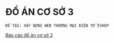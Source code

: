 # ĐỒ ÁN CƠ SỞ 3
	ĐỀ TÀI: XÂY DỰNG WEB THƯƠNG MẠI ĐIỆN TỬ ESHOP
 [Báo cáo đồ án cơ sở 3](https://docs.google.com/document/d/1srBx2npuZ4PSHet3eAf2Hrsh1Ji0HW7t/edit?usp=drive_link&ouid=106579743567914862510&rtpof=true&sd=true)

